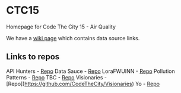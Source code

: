 # CTC15
Homepage for Code The City 15 - Air Quality

We have a [wiki page](https://github.com/CodeTheCity/CTC15/wiki) which contains data source links. 

## Links to repos 

API Hunters - [Repo](https://github.com/CodeTheCity/API_hunters)
Data Sauce - [Repo](https://github.com/CodeTheCity/Data_Sauce)
LoraFWUINN - [Repo](https://github.com/CodeTheCity/LoraFWUINN)
Pollution Patterns - [Repo](https://github.com/CodeTheCity/pollutionpatterns)
TBC - [Repo](https://github.com/CodeTheCity/tbc)
Visionaries - [Repo])https://github.com/CodeTheCity/Visionaries)
Yo - [Repo](https://github.com/CodeTheCity/yo)






